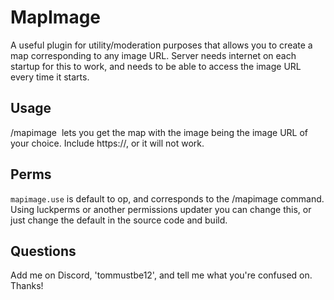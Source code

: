 # MapImage
A useful plugin for utility/moderation purposes that allows you to create a map corresponding to any image URL. Server needs internet on each startup for this to work, and needs to be able to access the image URL every time it starts.

## Usage
/mapimage <image> lets you get the map with the image being the image URL of your choice. Include https://, or it will not work.

## Perms
`mapimage.use` is default to op, and corresponds to the /mapimage command. Using luckperms or another permissions updater you can change this, or just change the default in the source code and build.

## Questions
Add me on Discord, 'tommustbe12', and tell me what you're confused on. Thanks!
